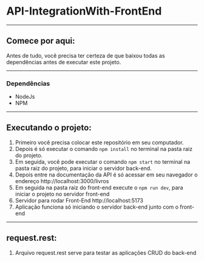 # API-IntegrationWith-FrontEnd

---

## Comece por aqui:
Antes de tudo, você precisa ter certeza de que baixou todas as dependências antes de executar este projeto.

---

### Dependências
- NodeJs
- NPM

---

## Executando o projeto:

1) Primeiro você precisa colocar este repositório em seu computador.
2) Depois é só executar o comando ```npm install``` no terminal na pasta raiz do projeto.
3) Em seguida, você pode executar o comando `npm start` no terminal na pasta raiz do projeto, para iniciar o servidor back-end.
4) Depois entre na documentação da API é só acessar em seu navegador o endereço http://localhost:3000/livros
5) Em seguida na pasta raiz do front-end execute o `npm run dev`, para iniciar o projeto no servidor front-end
6) Servidor para rodar Front-End http://localhost:5173
7) Aplicação funciona só iniciando o servidor back-end junto com o front-end

---------

## request.rest:
1) Arquivo request.rest serve para testar as aplicações CRUD do back-end
